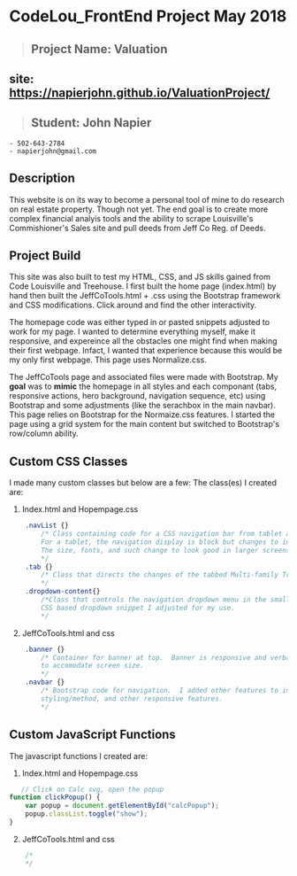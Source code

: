 
# CodeLou_FrontEnd Project May 2018

>## Project Name:  Valuation
## site:  https://napierjohn.github.io/ValuationProject/
>## Student:  John Napier

    - 502-643-2784
    - napierjohn@gmail.com

## Description

This website is on its way to become a personal tool of mine to do research on real estate property. Though not yet.  The end goal is to create more complex financial analyis tools and the ability to scrape Louisville's Commishioner's Sales site and pull deeds from Jeff Co Reg. of Deeds.  

## Project Build

This site was also built to test my HTML, CSS, and JS skills gained from Code Louisville and Treehouse.  I first built the home page (index.html) by hand then built the JeffCoTools.html + .css using the Bootstrap framework and CSS modifications.  Click around and find the other interactivity. 

The homepage code was either typed in or pasted snippets adjusted to work for my page.  I wanted to determine everything myself, make it responsive, and expereince all the obstacles one might find when making their first webpage.  Infact, I wanted that experience because this would be my only first webpage.  This page uses Normalize.css.

The JeffCoTools page and associated files were made with Bootstrap.  My **goal** was to **mimic** the homepage in all styles and each componant (tabs, responsive actions, hero background, navigation sequence, etc) using Bootstrap and some adjustments (like the serachbox in the main navbar).  This page relies on Bootstrap for the Normaize.css features.  I started the page using a grid system for the main content but switched to Bootstrap's row/column ability.

## Custom CSS Classes

I made many custom classes but below are a few:
The class(es) I created are:

1. Index.html and Hopempage.css

```CSS
    .navList {}
        /* Class containing code for a CSS navigation bar from tablet and larger screens.
        For a tablet, the navigation display is block but changes to inline-block.
        The size, fonts, and such change to look good in larger screens.
        */
    .tab {}
        /* Class that directs the changes of the tabbed Multi-family Trulia properties.  
        */
    .dropdown-content{}
        /*Class that controls the navigation dropdown menu in the smallest of screens.
        CSS based dropdown snippet I adjusted for my use.
        */
```

2. JeffCoTools.html and css

```CSS
    .banner {}
        /* Container for banner at top.  Banner is responsive and verbage and fonts change
        to accomodate screen size.
        */
    .navbar {}
        /* Bootstrap code for navigation.  I added other features to include icons, dropdown
        styling/method, and other responsive features.
        */
```

## Custom JavaScript Functions

The javascript functions I created are:

1. Index.html and Hopempage.css

```javascript
   // Click on Calc svg, open the popup
function clickPopup() {
    var popup = document.getElementById("calcPopup");
    popup.classList.toggle("show");
}
```

2. JeffCoTools.html and css

```javascript
    /*
    */
```


